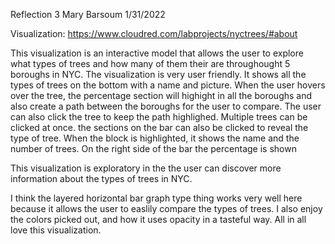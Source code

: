 Reflection 3 
Mary Barsoum 
1/31/2022

Visualization: https://www.cloudred.com/labprojects/nyctrees/#about

This visualization is an interactive model that allows the user to explore what types of trees and how many of them their are throughought 5 boroughs in NYC. The visualization is very user friendly. It shows all the types of trees on the bottom with a name and picture. When the user hovers over the tree, the percentage section will highight in all the boroughs and also create a path between the boroughs for the user to compare. 
The user can also click the tree to keep the path highlighed. Multiple trees can be clicked at once. 
the sections on the bar can also be clicked to reveal the type of tree. When the block is highlighted, it shows the name and the number of trees. On the right side of the bar the percentage is shown 

This visualization is exploratory in the the user can discover more information about the types of trees in NYC. 

I think the layered horizontal bar graph type thing works very well here because it allows the user to easlily compare the types of trees. I also enjoy the colors picked out, and how it uses opacity in a tasteful way. All in all love this visualization. 

